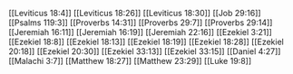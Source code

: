 [[Leviticus 18:4]]
[[Leviticus 18:26]]
[[Leviticus 18:30]]
[[Job 29:16]]
[[Psalms 119:3]]
[[Proverbs 14:31]]
[[Proverbs 29:7]]
[[Proverbs 29:14]]
[[Jeremiah 16:11]]
[[Jeremiah 16:19]]
[[Jeremiah 22:16]]
[[Ezekiel 3:21]]
[[Ezekiel 18:8]]
[[Ezekiel 18:13]]
[[Ezekiel 18:19]]
[[Ezekiel 18:28]]
[[Ezekiel 20:18]]
[[Ezekiel 20:30]]
[[Ezekiel 33:13]]
[[Ezekiel 33:15]]
[[Daniel 4:27]]
[[Malachi 3:7]]
[[Matthew 18:27]]
[[Matthew 23:29]]
[[Luke 19:8]]
